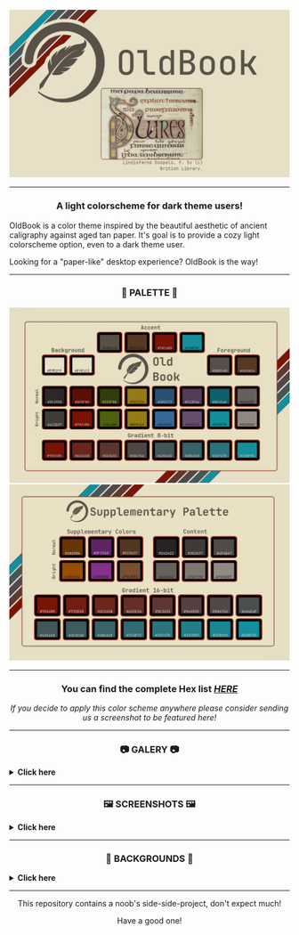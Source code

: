 ![](./cover.png)

_______

<h3 align="center">A light colorscheme for dark theme users!</h3> 

OldBook is a color theme inspired by the beautiful aesthetic of ancient caligraphy against aged tan paper. It's goal is to provide a cozy light colorscheme option, even to a dark theme user.

Looking for a "paper-like" desktop experience? OldBook is the way!

_______

<h3 align="center">🎨 PALETTE 🎨</h3> 

![](./palette.png)
![](./supplementary-palette.png)

_______

<h3 align="center">You can find the complete Hex list <i><a href="https://github.com/PoisonIsBestType/OldBook/blob/main/hex-list.txt">HERE</a></h3> 
<p align="center">If you decide to apply this color scheme anywhere please consider sending us a screenshot to be featured here!</p></i>


_______

<h3 align="center">📷 GALERY 📷</h3>

 <details>
<summary><b>
Click here 
</b></summary>
  
  
<p align="center">Desktop </p>

<img src="desktop.png">


<p align="center">Ranger </p>

<img src="ranger.png">


<p align="center">BpyTOP </p>

<img src="bpytop.png">


<p align="center">Rofi </p>

<img src="rofi.png">


<p align="center">Text </p>

<img src="text.png">



</details>

_______

<h3 align="center">🖼 SCREENSHOTS 🖼</h3>

 <details>
<summary><b>
Click here 
</b></summary>
  
  
<p align="center">almeidaromim (as seen on <a href="https://www.reddit.com/r/unixporn/comments/16xincq/awesomewm_oldbook/">Redit</a>) </p>

<img src="oldbook.png">



</details>

_______

<h3 align="center">🌄 BACKGROUNDS 🌄</h3>

 <details>
<summary><b>
Click here 
</b></summary>
<img src="background/oldbook-ink.png">
<img src="background/oldbook-mint.png">
<img src="background/oldbook-tumbleweed.png">
<img src="background/oldbook-arch.png">
<img src="background/oldbook-artix.png">
<img src="background/oldbook-debian.png">
<img src="background/oldbook-endeavour.png">
<img src="background/oldbook-fedora.png">
<img src="background/oldbook-freebsd.png">
<img src="background/oldbook-garuda.png">
<img src="background/oldbook-gentoo.png">
<img src="background/oldbook-gnu.png">
<img src="background/oldbook-haskell.png">
<img src="background/oldbook-manjaro.png">
<img src="background/oldbook-nix.png">
<img src="background/oldbook-opensuse.png">
<img src="background/oldbook-oroboros.png">
<img src="background/oldbook-pop.png">
<img src="background/oldbook-ubuntu.png">
<img src="background/oldbook-void.png">
<img src="background/oldbook-stripe.png">

</details>


_______


<p align="center">This repository contains a noob's side-side-project, don't expect much!</p>
<p align="center">Have a good one!</p>
